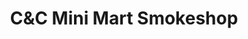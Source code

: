 ---
title: "C&C Mini Mart Smokeshop"
url: /lynchburg/candc-mini-mart-smokeshop/
shop: convenience
---